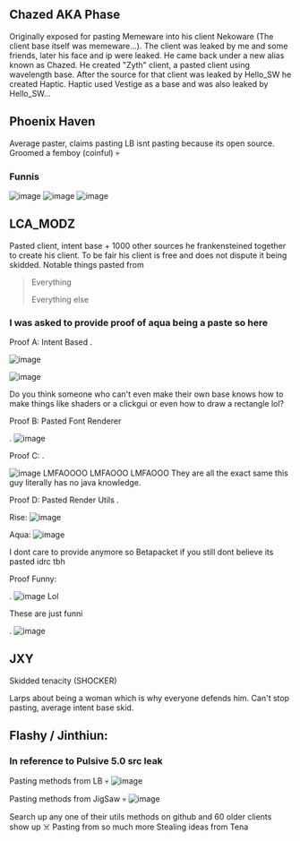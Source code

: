 ## Chazed AKA Phase
Originally exposed for pasting Memeware into his client Nekoware (The client base itself was memeware...). 
The client was leaked by me and some friends, later his face and ip were leaked. 
He came back under a new alias known as Chazed. He created "Zyth" client, a pasted client using wavelength base.
After the source for that client was leaked by Hello_SW he created Haptic. Haptic used Vestige as a base and was also leaked by Hello_SW...


## Phoenix Haven
Average paster, claims pasting LB isnt pasting because its open source. Groomed a femboy (coinful) 💀

### Funnis
![image](https://user-images.githubusercontent.com/93102482/205672425-0853cbf0-b427-4fdf-9243-86647b8e6788.png)
![image](https://user-images.githubusercontent.com/93102482/205672458-4b1f619b-2cf5-4648-ae95-75bb485088b0.png)
![image](https://user-images.githubusercontent.com/93102482/205672225-c9e8059d-4ec6-4b2f-976b-b49867d5118b.png)

## LCA_MODZ
Pasted client, intent base + 1000 other sources he frankensteined together to create his client. To be fair his client is free and does not dispute it being skidded. Notable things pasted from
> Everything
> 
> Everything else

### I was asked to provide proof of aqua being a paste so here
Proof A: Intent Based
.

![image](https://user-images.githubusercontent.com/93102482/209030057-d5541363-a071-44f4-a584-e8b65246313d.png)

![image](https://user-images.githubusercontent.com/93102482/209030018-e7f2d86d-042b-4eb0-a50a-6d031ea6b1da.png)

Do you think someone who can't even make their own base knows how to make things like shaders or a clickgui or even how to draw a rectangle lol?

Proof B: Pasted Font Renderer

.
![image](https://user-images.githubusercontent.com/93102482/209030284-40599be6-d3c8-43e1-952b-c5e8eecce290.png)

Proof C: 
.

![image](https://user-images.githubusercontent.com/93102482/209030810-9996c6af-8728-482e-b234-8f31282ac25d.png)
LMFAOOOO LMFAOOO LMFAOOO
They are all the exact same this guy literally has no java knowledge.

Proof D: Pasted Render Utils
.

Rise: ![image](https://user-images.githubusercontent.com/93102482/209031116-b6cf71fb-a795-4975-89c6-f037e68c57b2.png)

Aqua: ![image](https://user-images.githubusercontent.com/93102482/209031131-e8099bce-e191-40bb-b5c6-4c23897d491f.png)

I dont care to provide anymore so Betapacket if you still dont believe its pasted idrc tbh


Proof Funny: 

.
![image](https://user-images.githubusercontent.com/93102482/209030358-d2927818-21af-4457-8862-98968c764953.png)
Lol

These are just funni

.
![image](https://user-images.githubusercontent.com/93102482/208136399-143aa15b-91dd-47ba-aee1-7ee57b34a71c.png)

## JXY
Skidded tenacity (SHOCKER)

Larps about being a woman which is why everyone defends him. Can't stop pasting, average intent base skid.

## Flashy / Jinthiun:
### In reference to Pulsive 5.0 src leak
Pasting methods from LB 💀
![image](https://user-images.githubusercontent.com/93102482/208989225-ac58bb05-4884-4418-8d50-7648e768a082.png)

Pasting methods from JigSaw 💀
![image](https://user-images.githubusercontent.com/93102482/208947089-560c2106-c476-43fe-b64d-3303a66a4a2d.png)

Search up any one of their utils methods on github and 60 older clients show up ☠️
Pasting from so much more
Stealing ideas from Tena

